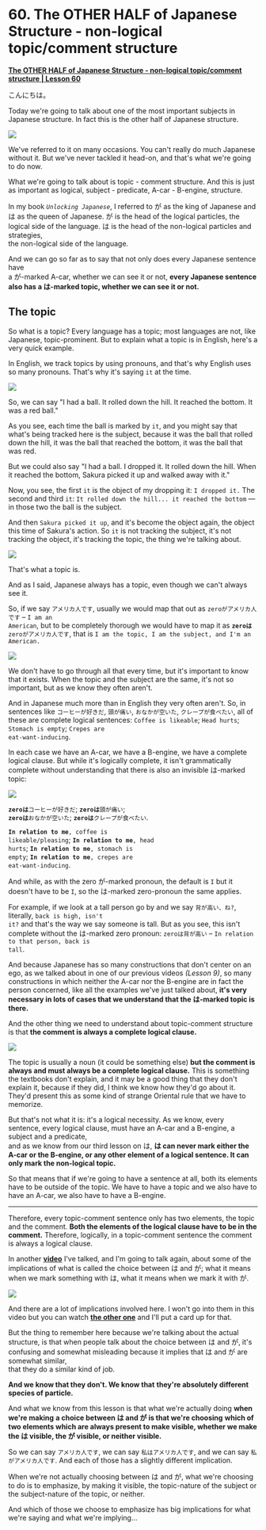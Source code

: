 # **60. The OTHER HALF of Japanese Structure - non-logical topic/comment structure**

[**The OTHER HALF of Japanese Structure - non-logical topic/comment structure | Lesson 60**](https://www.youtube.com/watch?v=_nXHpkTTfGs&list=PLg9uYxuZf8x_A-vcqqyOFZu06WlhnypWj&index=62&pp=iAQB)

こんにちは。

Today we're going to talk about one of
the most important subjects in Japanese structure. In fact this is the other half of Japanese structure.

![](../media/image544.webp)

We've referred to it on many occasions. You can't really do much Japanese without it. But we've never tackled it head-on, and that's what we're going to do now.

What we're going to talk about is topic - comment structure. And this is just as important as logical, subject - predicate, A-car - B-engine, structure.

In my book <code>*Unlocking Japanese*</code>, I referred to が as the king of Japanese and は as the queen of Japanese. が is the head of the logical particles, the logical side of the language.
は is the head of the non-logical particles and strategies,  
the non-logical side of the language.

And we can go so far as to say that not only does every Japanese sentence have  
a が-marked A-car, whether we can see it or not, **every Japanese sentence also has a は-marked topic, whether we can see it or not.**

## The topic

So what is a topic? Every language has a topic; most languages are not, like Japanese, topic-prominent. But to explain what a topic is in English, here's a very quick example.

In English, we track topics by using pronouns, and that's why English uses so many pronouns. That's why it's saying <code>it</code> at the time.

![](../media/image241.webp)

So, we can say "I had a ball. It rolled down the hill. It reached the bottom. It was a red ball."

As you see, each time the ball is marked by <code>it</code>, and you might say that what's being tracked here is the subject, because it was the ball that rolled down the hill, it was the ball that reached the bottom, it was the ball that was red.

But we could also say "I had a ball. I dropped it. It rolled down the hill. When it reached the bottom, Sakura picked it up and walked away with it."

Now, you see, the first <code>it</code> is the object of my dropping it: <code>I dropped it.</code> The second and third <code>it</code>: <code>It rolled down the hill... it reached the bottom</code> — in those two the ball is the subject.

And then <code>Sakura picked it up</code>, and it's become the object again, the object this time of Sakura's action. So <code>it</code> is not tracking the subject, it's not tracking the object, it's tracking the topic, the thing we're talking about.

![](../media/image476.webp)

That's what a topic is.

And as I said, Japanese always has a topic, even though we can't always see it.

So, if we say <code>アメリカ人です</code>, usually we would map that out as <code>zeroがアメリカ人です</code> – <code>I am an American</code>, but to be completely thorough we would have to map it as <code>**zeroは**zeroがアメリカ人です</code>, that is <code>I am the topic, I am the subject, and I'm an American.</code>

![](../media/image982.webp)

We don't have to go through all that every time, but it's important to know that it exists. When the topic and the subject are the same, it's not so important, but as we know they often aren't.

And in Japanese much more than in English they very often aren't. So, in sentences like <code>コーヒーが好きだ</code>, <code>頭が痛い</code>, <code>おなかが空いた</code>, <code>クレープが食べたい</code>, all of these are complete logical sentences: <code>Coffee is likeable</code>; <code>Head hurts</code>; <code>Stomach is empty</code>; <code>Crepes are eat-want-inducing</code>.

In each case we have an A-car, we have a B-engine, we have a complete logical clause. But while it's logically complete, it isn't grammatically complete without understanding that there is also an invisible は-marked topic:

![](../media/image889.webp)

<code>**zeroは**コーヒーが好きだ</code>; <code>**zeroは**頭が痛い</code>;  
<code>**zeroは**おなかが空いた</code>; <code>**zeroは**クレープが食べたい</code>.

<code>**In relation to me**, coffee is likeable/pleasing</code>; <code>**In relation to me**, head hurts</code>; <code>**In relation to me**, stomach is empty</code>; <code>**In relation to me**, crepes are eat-want-inducing</code>.

And while, as with the zero が-marked pronoun, the default is <code>I</code> but it doesn't have to be <code>I</code>, so the は-marked zero-pronoun the same applies.

For example, if we look at a tall person go by and we say <code>背が高い、ね?</code>, literally, <code>back is high, isn't it?</code> and that's the way we say someone is tall. But as you see, this isn't complete without the は-marked zero pronoun: <code>zeroは背が高い</code> – <code>In relation to that person, back is tall</code>.

And because Japanese has so many constructions that don't center on an ego, as we talked about in one of our previous videos *(Lesson 9)*, so many constructions in which neither the A-car nor the B-engine are in fact the person concerned, like all the examples we've just talked about, **it's very necessary in lots of cases that we understand that the は-marked topic is there.**

And the other thing we need to understand about topic-comment structure is that **the comment is always a complete logical clause.**

![](../media/image716.webp)

The topic is usually a noun (it could be something else) **but the comment is always and must always be a complete logical clause.** This is something the textbooks don't explain, and it may be a good thing that they don't explain it, because if they did, I think we know how they'd go about it.
They'd present this as some kind of strange Oriental rule that we have to memorize.

But that's not what it is: it's a logical necessity. As we know, every sentence, every logical clause, must have an A-car and a B-engine, a subject and a predicate,  
and as we know from our third lesson on は, **は can never mark either the A-car or the B-engine, or any other element of a logical sentence. It can only mark the non-logical topic.**

So that means that if we're going to have a sentence at all, both its elements have to be outside of the topic. We have to have a topic and we also have to have an A-car, we also have to have a B-engine.

---

Therefore, every topic-comment sentence only has two elements, the topic and the comment. **Both the elements of the logical clause have to be in the comment.** Therefore, logically, in a topic-comment sentence the comment is always a logical clause.

In another [**video**](https://www.youtube.com/watch?v=9l_ZlQQU4ZE) I've talked, and I'm going to talk again, about some of the implications of what is called the choice between は and が; what it means when we mark something with は, what it means when we mark it with が.

![](../media/image1127.webp)

And there are a lot of implications involved here. I won't go into them in this video but you can watch [**the other one**](https://www.youtube.com/watch?v=9l_ZlQQU4ZE) and I'll put a card up for that.

But the thing to remember here because we're talking about the actual structure, is that when people talk about the choice between は and が, it's confusing and somewhat misleading because it implies that は and が are somewhat similar,  
that they do a similar kind of job.

**And we know that they don't. We know that** **they're absolutely different species of particle.**

And what we know from this lesson is that what we're actually doing **when we're making** **a choice between は and が is that we're choosing** **which of two elements which are always present to make visible, whether we make the は visible, the が visible, or neither visible.**

So we can say <code>アメリカ人です</code>, we can say <code>私はアメリカ人です</code>, and we can say <code>私がアメリカ人です</code>. And each of those has a slightly different implication.

When we're not actually choosing between は and が, what we're choosing to do is to emphasize, by making it visible, the topic-nature of the subject or the subject-nature of the topic, or neither.

And which of those we choose to emphasize has big implications for what we're saying and what we're implying…
